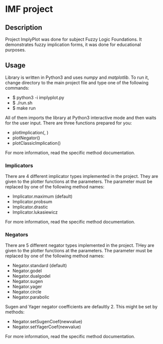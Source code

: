 # IMF project

## Description
Project ImplyPlot was done for subject Fuzzy Logic Foundations.
It demonstrates fuzzy implication forms, it was done for educational
purposes.

## Usage
Library is written in Python3 and uses *numpy* and *matplotlib*. To run it,
change directory to the main project file and type one of the following commands:

* $ python3 -i implyplot.py
* $ ./run.sh
* $ make run

All of them imports the library at Python3 interactive mode and then waits for the
user input. There are three functions prepared for you:

* plotImplication(<implicator>, <negator>)
* plotNegator(<negator>)
* plotClassicImplication()

For more information, read the specific method documentation.

### Implicators
There are 4 different implicator types implemented in the project. They are given to the plotter functions
at the <implicator> parameters. The parameter must be replaced by one of the following method names:

* Implicator.maximum (default)
* Implicator.probsum
* Implicator.drastic
* Implicator.lukasiewicz

For more information, read the specific method documentation.

### Negators
There are 5 different negator types implemented in the project. THey are given to the plotter functions
at the <negator> parameters. The parameter must be replaced by one of the following method names:

* Negator.standard (default)
* Negator.godel
* Negator.dualgodel
* Negator.sugen
* Negator.yager
* Negator.circle
* Negator.parabolic

Sugen and Yager negator coefficients are defaultly 2. This might be set by methods:

* Negator.setSugenCoef(newvalue)
* Negator.setYagerCoef(newvalue)

For more information, read the specific method documentation.



